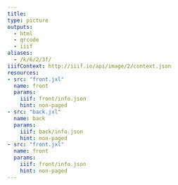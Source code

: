 ```yaml
---
title:
type: picture
outputs:
  - html
  - qrcode
  - iiif
aliases:
  - /k/6/2/3f/
iiifContext: http://iiif.io/api/image/2/context.json
resources:
- src: "front.jxl"
  name: front
  params:
    iiif: front/info.json
    hint: non-paged
- src: "back.jxl"
  name: back
  params:
    iiif: back/info.json
    hint: non-paged
- src: "front.jxl"
  name: front
  params:
    iiif: front/info.json
    hint: non-paged
---
```

